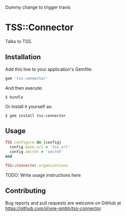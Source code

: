 Dummy change to trigger travis
# TSS::Connector

Talks to TSS.

## Installation

Add this line to your application's Gemfile:

```ruby
gem 'tss-connector'
```

And then execute:

    $ bundle

Or install it yourself as:

    $ gem install tss-connector

## Usage

```ruby
TSS.configure do |config|
  config.base_uri = 'tss_url'
  config.secret = 'secret'
end

TSS::Connector.organizations
```


TODO: Write usage instructions here

## Contributing

Bug reports and pull requests are welcome on GitHub at https://github.com/shore-gmbh/tss-connector.
